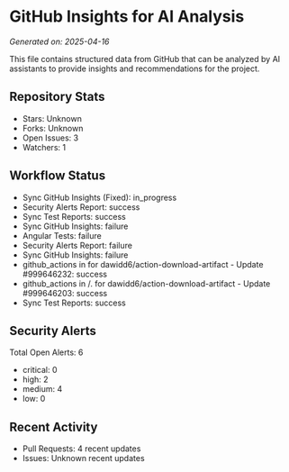 # GitHub Insights for AI Analysis

*Generated on: 2025-04-16*

This file contains structured data from GitHub that can be analyzed by AI assistants to provide insights and recommendations for the project.

## Repository Stats

- Stars: Unknown
- Forks: Unknown
- Open Issues: 3
- Watchers: 1

## Workflow Status

- Sync GitHub Insights (Fixed): in_progress
- Security Alerts Report: success
- Sync Test Reports: success
- Sync GitHub Insights: failure
- Angular Tests: failure
- Security Alerts Report: failure
- Sync GitHub Insights: failure
- github_actions in  for dawidd6/action-download-artifact - Update #999646232: success
- github_actions in /. for dawidd6/action-download-artifact - Update #999646203: success
- Sync Test Reports: success

## Security Alerts

Total Open Alerts: 6
- critical: 0
- high: 2
- medium: 4
- low: 0

## Recent Activity

- Pull Requests: 4 recent updates
- Issues: Unknown recent updates
